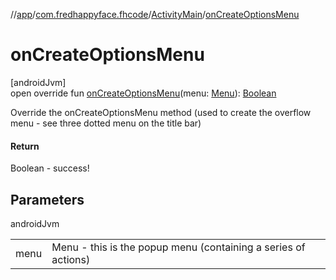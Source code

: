 //[app](../../../index.md)/[com.fredhappyface.fhcode](../index.md)/[ActivityMain](index.md)/[onCreateOptionsMenu](on-create-options-menu.md)

# onCreateOptionsMenu

[androidJvm]\
open override fun [onCreateOptionsMenu](on-create-options-menu.md)(menu: [Menu](https://developer.android.com/reference/kotlin/android/view/Menu.html)): [Boolean](https://kotlinlang.org/api/latest/jvm/stdlib/kotlin/-boolean/index.html)

Override the onCreateOptionsMenu method (used to create the overflow menu - see three dotted menu on the title bar)

#### Return

Boolean - success!

## Parameters

androidJvm

| | |
|---|---|
| menu | Menu - this is the popup menu (containing a series of actions) |
